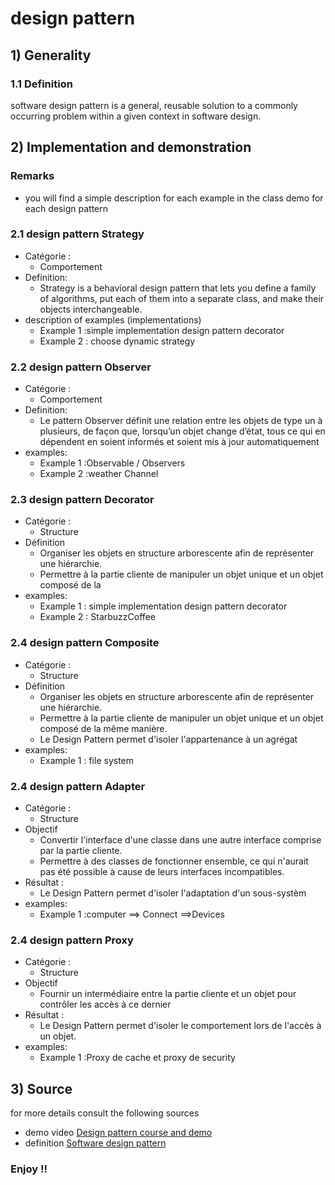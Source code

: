 # design pattern
## 1) Generality
### 1.1 Definition
software design pattern is a general, reusable solution to a commonly occurring problem within a given context in software design.
## 2) Implementation and demonstration
### Remarks
 - you will find a simple description for each example in the class demo for each design pattern
### 2.1 design pattern Strategy
- Catégorie :
    - Comportement
- Definition:
    - Strategy is a behavioral design pattern that lets you define a family of algorithms, put each of them into a separate class, and make their objects interchangeable.
- description of examples (implementations)
    - Example 1 :simple implementation design pattern  decorator
    - Example 2 : choose dynamic strategy
   
### 2.2 design pattern Observer
- Catégorie :
    - Comportement
- Definition:
    - Le pattern Observer définit une relation entre les objets de type un à plusieurs, de façon que, lorsqu’un objet change d’état, tous ce qui en dépendent en soient informés et soient mis à jour automatiquement
- examples:
    - Example 1 :Observable / Observers
    - Example 2 :weather Channel
### 2.3 design pattern Decorator
- Catégorie :
  - Structure 
- Définition
   - Organiser les objets en structure arborescente afin de représenter une hiérarchie.
   - Permettre à la partie cliente de manipuler un objet unique et un objet composé de la
- examples:
  - Example 1 : simple implementation design pattern decorator
  - Example 2 : StarbuzzCoffee
  
### 2.4 design pattern Composite
- Catégorie :
  - Structure
- Définition
  - Organiser les objets en structure arborescente afin de représenter une hiérarchie.
  - Permettre à la partie cliente de manipuler un objet unique et un objet composé de la même manière.
  - Le Design Pattern permet d'isoler l'appartenance à un agrégat
- examples:
  - Example 1 : file system
### 2.4 design pattern Adapter
- Catégorie :
  - Structure
- Objectif
  - Convertir l'interface d'une classe dans une autre interface comprise par la partie cliente.
  - Permettre à des classes de fonctionner ensemble, ce qui n'aurait pas été possible à cause de leurs interfaces incompatibles.
- Résultat :
  - Le Design Pattern permet d'isoler l'adaptation d'un sous-systèm
- examples:
  - Example 1 :computer ==> Connect ==>Devices
### 2.4 design pattern Proxy
- Catégorie :
  -  Structure
- Objectif
  - Fournir un intermédiaire entre la partie cliente et un objet pour contrôler les accès à ce dernier
- Résultat :
  -  Le Design Pattern permet d'isoler le comportement lors de l'accès à un objet.
- examples:
  - Example 1 :Proxy de cache et proxy de security
  
  
## 3) Source
for more details consult the following sources
- demo video  [Design pattern course and demo ](https://youtu.be/paXdEHMKmh8)
- definition [Software design pattern](https://en.wikipedia.org/wiki/Software_design_pattern)
### Enjoy !!